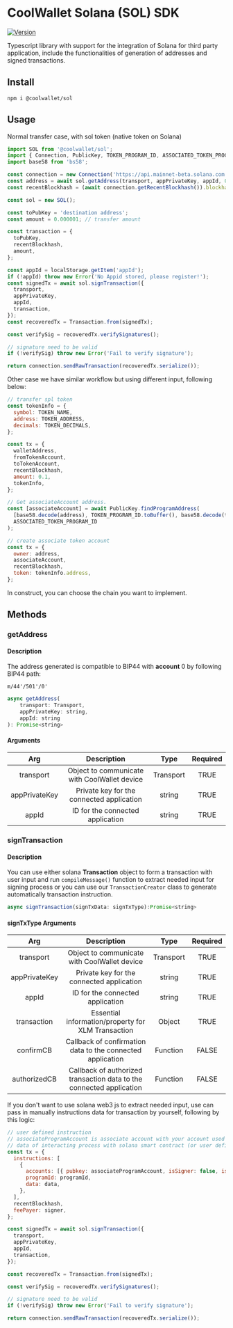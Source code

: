 # CoolWallet Solana (SOL) SDK

[![Version](https://img.shields.io/npm/v/@coolwallet/sol)](https://www.npmjs.com/package/@coolwallet/sol)

Typescript library with support for the integration of Solana for third party application, include the functionalities of generation of addresses and signed transactions.

## Install

```shell
npm i @coolwallet/sol
```

## Usage

Normal transfer case, with sol token (native token on Solana)

```javascript
import SOL from '@coolwallet/sol';
import { Connection, PublicKey, TOKEN_PROGRAM_ID, ASSOCIATED_TOKEN_PROGRAM_ID } from '@solana/web3.js';
import base58 from 'bs58';

const connection = new Connection('https://api.mainnet-beta.solana.com', 'confirmed');
const address = await sol.getAddress(transport, appPrivateKey, appId, 0);
const recentBlockhash = (await connection.getRecentBlockhash()).blockhash;

const sol = new SOL();

const toPubKey = 'destination address';
const amount = 0.000001; // transfer amount

const transaction = {
  toPubKey,
  recentBlockhash,
  amount,
};

const appId = localStorage.getItem('appId');
if (!appId) throw new Error('No Appid stored, please register!');
const signedTx = await sol.signTransaction({
  transport,
  appPrivateKey,
  appId,
  transaction,
});
const recoveredTx = Transaction.from(signedTx);

const verifySig = recoveredTx.verifySignatures();

// signature need to be valid
if (!verifySig) throw new Error('Fail to verify signature');

return connection.sendRawTransaction(recoveredTx.serialize());
```

Other case we have similar workflow but using different input, following below:

```javascript
// transfer spl token
const tokenInfo = {
  symbol: TOKEN_NAME,
  address: TOKEN_ADDRESS,
  decimals: TOKEN_DECIMALS,
};

const tx = {
  walletAddress,
  fromTokenAccount,
  toTokenAccount,
  recentBlockhash,
  amount: 0.1,
  tokenInfo,
};

// Get associateAccount address.
const [associateAccount] = await PublicKey.findProgramAddress(
  [base58.decode(address), TOKEN_PROGRAM_ID.toBuffer(), base58.decode(tokenInfo.address)],
  ASSOCIATED_TOKEN_PROGRAM_ID
);

// create associate token account
const tx = {
  owner: address,
  associateAccount,
  recentBlockhash,
  token: tokenInfo.address,
};
```

In construct, you can choose the chain you want to implement.

## Methods

### getAddress

#### Description

The address generated is compatible to BIP44 with **account** 0 by following BIP44 path:

```none
m/44'/501'/0'
```

```javascript
async getAddress(
    transport: Transport,
    appPrivateKey: string,
    appId: string
): Promise<string>
```

#### Arguments

|      Arg      |                 Description                  |   Type    | Required |
| :-----------: | :------------------------------------------: | :-------: | :------: |
|   transport   | Object to communicate with CoolWallet device | Transport |   TRUE   |
| appPrivateKey |  Private key for the connected application   |  string   |   TRUE   |
|     appId     |       ID for the connected application       |  string   |   TRUE   |

### signTransaction

#### Description

You can use either solana **Transaction** object to form a transaction with user input and run `compileMessage()` function to extract needed input for signing process or you can use our `TransactionCreator` class to generate automatically transaction instruction.

```javascript
async signTransaction(signTxData: signTxType):Promise<string>
```

#### signTxType Arguments

|      Arg      |                             Description                              |   Type    | Required |
| :-----------: | :------------------------------------------------------------------: | :-------: | :------: |
|   transport   |             Object to communicate with CoolWallet device             | Transport |   TRUE   |
| appPrivateKey |              Private key for the connected application               |  string   |   TRUE   |
|     appId     |                   ID for the connected application                   |  string   |   TRUE   |
|  transaction  |          Essential information/property for XLM Transaction          |  Object   |   TRUE   |
|   confirmCB   |      Callback of confirmation data to the connected application      | Function  |  FALSE   |
| authorizedCB  | Callback of authorized transaction data to the connected application | Function  |  FALSE   |

If you don't want to use solana web3 js to extract needed input, use can pass in manually instructions data for transaction by yourself, following by this logic:

```javascript
// user defined instruction
// associateProgramAccount is associate account with your account used for storing
// data of interacting process with solana smart contract (or user defined program).
const tx = {
  instructions: [
    {
      accounts: [{ pubkey: associateProgramAccount, isSigner: false, isWritable: true }],
      programId: programId,
      data: data,
    },
  ],
  recentBlockhash,
  feePayer: signer,
};

const signedTx = await sol.signTransaction({
  transport,
  appPrivateKey,
  appId,
  transaction,
});

const recoveredTx = Transaction.from(signedTx);

const verifySig = recoveredTx.verifySignatures();

// signature need to be valid
if (!verifySig) throw new Error('Fail to verify signature');

return connection.sendRawTransaction(recoveredTx.serialize());
```
